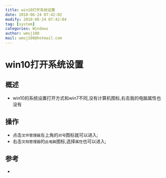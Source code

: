 ```yaml
---
title: win10打开系统设置 
date: 2018-06-24 07:42:02	
modify: 2018-06-24 07:42:04	
tag: [system]
categories: Windows
author: wmsj100
mail: wmsj100@hotmail.com
---
```


# win10打开系统设置

## 概述
- win10的系统设置打开方式和win7不同,没有计算机图标,右击我的电脑属性也没有

## 操作
- 点击`文件管理器`左上角的`对号`图标就可以进入;
- 右击`文档管理器`的`此电脑`图标,选择`属性`也可以进入;

## 参考
- []()
